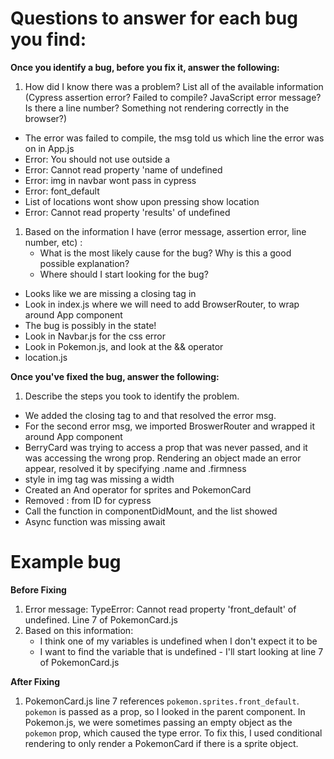 # Questions to answer for each bug you find:

**Once you identify a bug, before you fix it, answer the following:**

1. How did I know there was a problem? List all of the available information (Cypress assertion error? Failed to compile? JavaScript error message? Is there a line number? Something not rendering correctly in the browser?)

- The error was failed to compile, the msg told us which line the error was on in App.js
- Error: You should not use <Link> outside a <Router>
- Error: Cannot read property 'name of undefined 
- Error: img in navbar wont pass in cypress 
- Error: font_default 
- List of locations wont show upon pressing show location 
- Error: Cannot read property 'results' of undefined

1. Based on the information I have (error message, assertion error, line number, etc) :
   - What is the most likely cause for the bug? Why is this a good possible explanation?
   - Where should I start looking for the bug?

- Looks like we are missing a closing tag in <Route />
- Look in index.js where we will need to add BrowserRouter, to wrap around App component
- The bug is possibly in the state! 
- Look in Navbar.js for the css error 
- Look in Pokemon.js, and look at the && operator 
- location.js

**Once you've fixed the bug, answer the following:**

1. Describe the steps you took to identify the problem.

- We added the closing tag to <Route /> and that resolved the error msg. 
- For the second error msg, we imported BroswerRouter and wrapped it around App component 
- BerryCard was trying to access a prop that was never passed, and it was accessing the wrong prop. Rendering an object made an error appear, resolved it by specifying .name and .firmness
- style in img tag was missing a width
- Created an And operator for sprites and PokemonCard 
- Removed : from ID for cypress 
- Call the function in componentDidMount, and the list showed 
- Async function was missing await 


# Example bug

**Before Fixing**

1. Error message: TypeError: Cannot read property 'front_default' of undefined. Line 7 of PokemonCard.js
1. Based on this information:
   - I think one of my variables is undefined when I don't expect it to be
   - I want to find the variable that is undefined - I'll start looking at line 7 of PokemonCard.js


**After Fixing**

1. PokemonCard.js line 7 references `pokemon.sprites.front_default`. `pokemon` is passed as a prop, so I looked in the parent component. In Pokemon.js, we were sometimes passing an empty object as the `pokemon` prop, which caused the type error. To fix this, I used conditional rendering to only render a PokemonCard if there is a sprite object.
